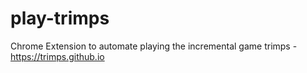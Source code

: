 # play-trimps
Chrome Extension to automate playing the incremental game trimps - https://trimps.github.io
